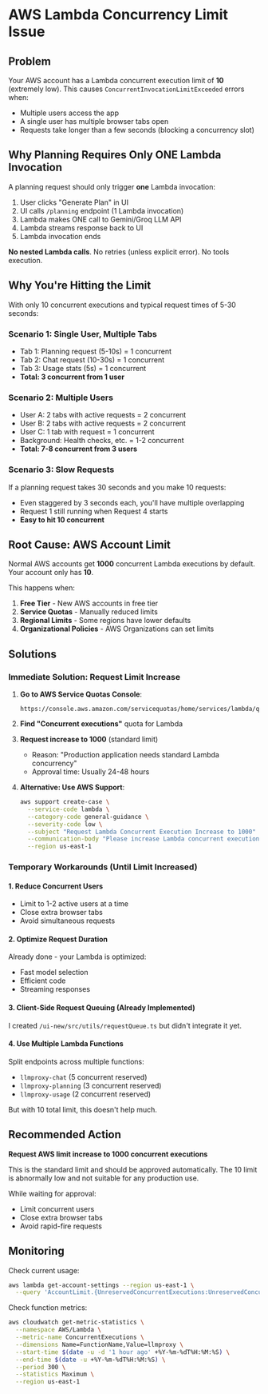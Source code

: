 # AWS Lambda Concurrency Limit Issue

## Problem
Your AWS account has a Lambda concurrent execution limit of **10** (extremely low). This causes `ConcurrentInvocationLimitExceeded` errors when:
- Multiple users access the app
- A single user has multiple browser tabs open  
- Requests take longer than a few seconds (blocking a concurrency slot)

## Why Planning Requires Only ONE Lambda Invocation

A planning request should only trigger **one** Lambda invocation:
1. User clicks "Generate Plan" in UI
2. UI calls `/planning` endpoint (1 Lambda invocation)
3. Lambda makes ONE call to Gemini/Groq LLM API
4. Lambda streams response back to UI
5. Lambda invocation ends

**No nested Lambda calls**. No retries (unless explicit error). No tools execution.

## Why You're Hitting the Limit

With only 10 concurrent executions and typical request times of 5-30 seconds:

### Scenario 1: Single User, Multiple Tabs
- Tab 1: Planning request (5-10s) = 1 concurrent
- Tab 2: Chat request (10-30s) = 1 concurrent  
- Tab 3: Usage stats (5s) = 1 concurrent
- **Total: 3 concurrent from 1 user**

### Scenario 2: Multiple Users
- User A: 2 tabs with active requests = 2 concurrent
- User B: 2 tabs with active requests = 2 concurrent
- User C: 1 tab with request = 1 concurrent
- Background: Health checks, etc. = 1-2 concurrent
- **Total: 7-8 concurrent from 3 users**

### Scenario 3: Slow Requests
If a planning request takes 30 seconds and you make 10 requests:
- Even staggered by 3 seconds each, you'll have multiple overlapping
- Request 1 still running when Request 4 starts
- **Easy to hit 10 concurrent**

## Root Cause: AWS Account Limit

Normal AWS accounts get **1000** concurrent Lambda executions by default.  
Your account only has **10**.

This happens when:
1. **Free Tier** - New AWS accounts in free tier
2. **Service Quotas** - Manually reduced limits
3. **Regional Limits** - Some regions have lower defaults
4. **Organizational Policies** - AWS Organizations can set limits

## Solutions

### Immediate Solution: Request Limit Increase

1. **Go to AWS Service Quotas Console**:
   ```
   https://console.aws.amazon.com/servicequotas/home/services/lambda/quotas
   ```

2. **Find "Concurrent executions"** quota for Lambda

3. **Request increase to 1000** (standard limit)
   - Reason: "Production application needs standard Lambda concurrency"
   - Approval time: Usually 24-48 hours

4. **Alternative: Use AWS Support**:
   ```bash
   aws support create-case \
     --service-code lambda \
     --category-code general-guidance \
     --severity-code low \
     --subject "Request Lambda Concurrent Execution Increase to 1000" \
     --communication-body "Please increase Lambda concurrent execution limit from 10 to 1000 for region us-east-1. This is a production application requiring standard concurrency limits." \
     --region us-east-1
   ```

### Temporary Workarounds (Until Limit Increased)

#### 1. Reduce Concurrent Users
- Limit to 1-2 active users at a time
- Close extra browser tabs
- Avoid simultaneous requests

#### 2. Optimize Request Duration
Already done - your Lambda is optimized:
- Fast model selection
- Efficient code
- Streaming responses

#### 3. Client-Side Request Queuing (Already Implemented)
I created `/ui-new/src/utils/requestQueue.ts` but didn't integrate it yet.

#### 4. Use Multiple Lambda Functions
Split endpoints across multiple functions:
- `llmproxy-chat` (5 concurrent reserved)
- `llmproxy-planning` (3 concurrent reserved)
- `llmproxy-usage` (2 concurrent reserved)

But with 10 total limit, this doesn't help much.

## Recommended Action

**Request AWS limit increase to 1000 concurrent executions**

This is the standard limit and should be approved automatically. The 10 limit is abnormally low and not suitable for any production use.

While waiting for approval:
- Limit concurrent users
- Close extra browser tabs
- Avoid rapid-fire requests

## Monitoring

Check current usage:
```bash
aws lambda get-account-settings --region us-east-1 \
  --query 'AccountLimit.{UnreservedConcurrentExecutions:UnreservedConcurrentExecutions,ConcurrentExecutions:ConcurrentExecutions}'
```

Check function metrics:
```bash
aws cloudwatch get-metric-statistics \
  --namespace AWS/Lambda \
  --metric-name ConcurrentExecutions \
  --dimensions Name=FunctionName,Value=llmproxy \
  --start-time $(date -u -d '1 hour ago' +%Y-%m-%dT%H:%M:%S) \
  --end-time $(date -u +%Y-%m-%dT%H:%M:%S) \
  --period 300 \
  --statistics Maximum \
  --region us-east-1
```
